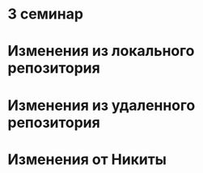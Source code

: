 # 3 семинар

# Изменения из локального репозитория

# Изменения из удаленного репозитория

# Изменения от Никиты
